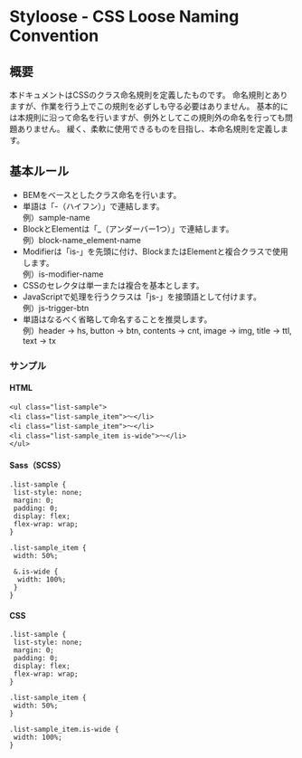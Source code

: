# Styloose - CSS Loose Naming Convention

## 概要

本ドキュメントはCSSのクラス命名規則を定義したものです。
命名規則とありますが、作業を行う上でこの規則を必ずしも守る必要はありません。
基本的には本規則に沿って命名を行いますが、例外としてこの規則外の命名を行っても問題ありません。
緩く、柔軟に使用できるものを目指し、本命名規則を定義します。

## 基本ルール

* BEMをベースとしたクラス命名を行います。
* 単語は「-（ハイフン）」で連結します。<br>例）sample-name
* BlockとElementは「_（アンダーバー1つ）」で連結します。<br>例）block-name_element-name
* Modifierは「is-」を先頭に付け、BlockまたはElementと複合クラスで使用します。<br>例）is-modifier-name
* CSSのセレクタは単一または複合を基本とします。
* JavaScriptで処理を行うクラスは「js-」を接頭語として付けます。<br>例）js-trigger-btn
* 単語はなるべく省略して命名することを推奨します。<br>例）header → hs, button → btn, contents → cnt, image → img, title → ttl, text → tx

### サンプル

#### HTML

```
<ul class="list-sample">
<li class="list-sample_item">〜</li>
<li class="list-sample_item">〜</li>
<li class="list-sample_item is-wide">〜</li>
</ul>
```

#### Sass（SCSS）

```
.list-sample {
 list-style: none;
 margin: 0;
 padding: 0;
 display: flex;
 flex-wrap: wrap;
}

.list-sample_item {
 width: 50%;

 &.is-wide {
  width: 100%;
 }
}
```

#### CSS

```
.list-sample {
 list-style: none;
 margin: 0;
 padding: 0;
 display: flex;
 flex-wrap: wrap;
}

.list-sample_item {
 width: 50%;
}

.list-sample_item.is-wide {
 width: 100%;
}
```

